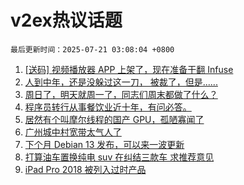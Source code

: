 # v2ex热议话题

`最后更新时间：2025-07-21 03:08:04 +0800`

1. [[送码] 视频播放器 APP 上架了，现在准备干翻 Infuse](https://www.v2ex.com/t/1146394)
1. [人到中年，还是没躲过这一刀， 被裁了，但是......](https://www.v2ex.com/t/1146397)
1. [周日了，明天就周一了，同志们周末都做了什么？](https://www.v2ex.com/t/1146401)
1. [程序员转行从事餐饮业近十年，有问必答。](https://www.v2ex.com/t/1146449)
1. [居然有个叫摩尔线程的国产 GPU，孤陋寡闻了](https://www.v2ex.com/t/1146404)
1. [广州城中村宽带太气人了](https://www.v2ex.com/t/1146429)
1. [下个月 Debian 13 发布，可以来一波更新](https://www.v2ex.com/t/1146388)
1. [打算油车置换纯电 suv 在纠结三款车 求推荐意见](https://www.v2ex.com/t/1146391)
1. [iPad Pro 2018 被列入过时产品](https://www.v2ex.com/t/1146439)

